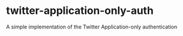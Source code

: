 twitter-application-only-auth
=============================

A simple implementation of the Twitter Application-only authentication